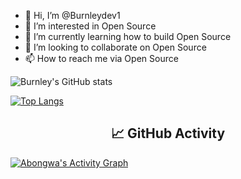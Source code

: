 - 👋 Hi, I’m @Burnleydev1
- 👀 I’m interested in Open Source
- 🌱 I’m currently learning how to build Open Source
- 💞️ I’m looking to collaborate on Open Source
- 📫 How to reach me via Open Source

<!---
Burnleydev1/Burnleydev1 is a ✨ special ✨ repository because its `README.md` (this file) appears on your GitHub profile.
You can click the Preview link to take a look at your changes.
--->
![Burnley's GitHub stats](https://github-readme-stats.vercel.app/api?username=Burnleydev1&show_icons=true&theme=radical)

[![Top Langs](https://github-readme-stats.vercel.app/api/top-langs/?username=Burnleydev1&layout=compact)](https://github.com/Burnleydev1/github-readme-stats)

<h2 align="center"> 📈 GitHub Activity </h2>
  <a href="https://github.com/Burnleydev1/github-readme-activity-graph"><img alt="Abongwa's Activity Graph" src="https://activity-graph.herokuapp.com/graph?username=Burnleydev1&bg_color=1F222E&color=F8D866&line=F85D7F&point=FFFFFF&hide_border=true&theme=nord" /></a>
